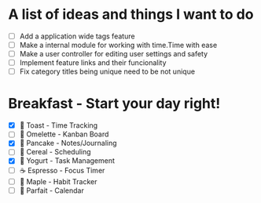 # A list of ideas and things I want to do

- [ ] Add a application wide tags feature
- [ ] Make a internal module for working with time.Time with ease
- [ ] Make a user controller for editing user settings and safety
- [ ] Implement feature links and their funcionality
- [ ] Fix category titles being unique need to be not unique

# Breakfast - Start your day right!
- [x] 🍞 Toast - Time Tracking
- [ ] 🍳 Omelette - Kanban Board
- [x] 🥞 Pancake - Notes/Journaling
- [ ] 🥣 Cereal - Scheduling
- [x] 🥛 Yogurt - Task Management
- [ ] ☕ Espresso - Focus Timer
- [ ] 🍁 Maple - Habit Tracker
- [ ] 🍓 Parfait - Calendar
